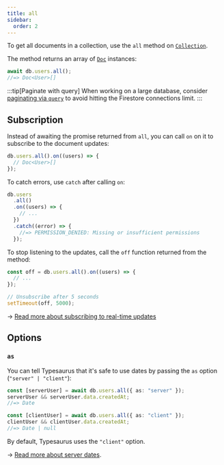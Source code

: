 ```yaml
---
title: all
sidebar:
  order: 2
---
```


To get all documents in a collection, use the `all` method on [`Collection`](/classes/collection/#all).

The method returns an array of [`Doc`](/classes/doc) instances:

```ts
await db.users.all();
//=> Doc<User>[]
```

:::tip[Paginate with query]
When working on a large database, consider [paginating via `query`](/api/reading/query/#pagination) to avoid hitting the Firestore connections limit.
:::

## Subscription

Instead of awaiting the promise returned from `all`, you can call `on` on it to subscribe to the document updates:

```ts
db.users.all().on((users) => {
  // Doc<User>[]
});
```

To catch errors, use `catch` after calling `on`:

```ts
db.users
  .all()
  .on((users) => {
    // ...
  })
  .catch((error) => {
    //=> PERMISSION_DENIED: Missing or insufficient permissions
  });
```

To stop listening to the updates, call the `off` function returned from the method:

```ts
const off = db.users.all().on((users) => {
  // ...
});

// Unsubscribe after 5 seconds
setTimeout(off, 5000);
```

→ [Read more about subscribing to real-time updates](/advanced/realtime/)

## Options

### `as`

You can tell Typesaurus that it's safe to use dates by passing the `as` option (`"server" | "client"`):

```ts
const [serverUser] = await db.users.all({ as: "server" });
serverUser && serverUser.data.createdAt;
//=> Date

const [clientUser] = await db.users.all({ as: "client" });
clientUser && clientUser.data.createdAt;
//=> Date | null
```

By default, Typesaurus uses the `"client"` option.

→ [Read more about server dates](/type-safety/server-dates/).
